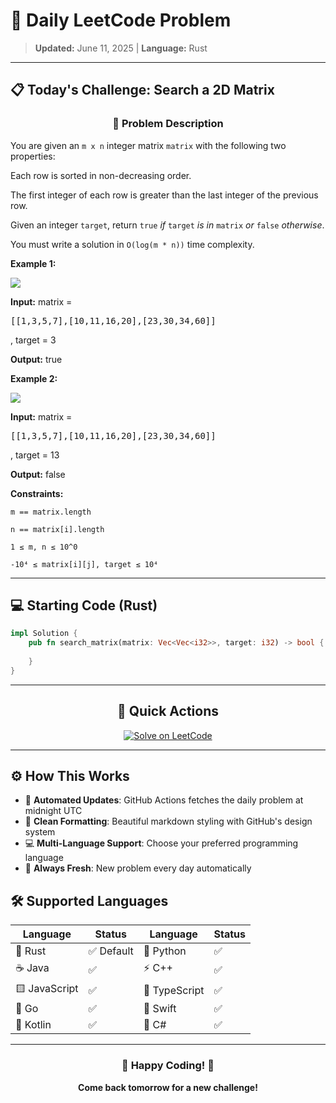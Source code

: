 # 🎯 Daily LeetCode Problem

> **Updated:** June 11, 2025 | **Language:** Rust

---

## 📋 Today's Challenge: **Search a 2D Matrix**

<div align="center">

### 🧩 Problem Description

</div>

You are given an `m x n` integer matrix `matrix` with the following two properties:

Each row is sorted in non-decreasing order.

The first integer of each row is greater than the last integer of the previous row.

Given an integer `target`, return `true` *if* `target` *is in* `matrix` *or* `false` *otherwise*.

You must write a solution in `O(log(m * n))` time complexity.

**Example 1:**

![](https://assets.leetcode.com/uploads/2020/10/05/mat.jpg)

**Input:** matrix = <pre>[[1,3,5,7],[10,11,16,20],[23,30,34,60]]</pre>, target = 3

**Output:** true

**Example 2:**

![](https://assets.leetcode.com/uploads/2020/10/05/mat2.jpg)

**Input:** matrix = <pre>[[1,3,5,7],[10,11,16,20],[23,30,34,60]]</pre>, target = 13

**Output:** false

**Constraints:**

`m == matrix.length`

`n == matrix[i].length`

`1 ≤ m, n ≤ 10^0`

`-10⁴ ≤ matrix[i][j], target ≤ 10⁴`

---

## 💻 Starting Code (Rust)

```rust
impl Solution {
    pub fn search_matrix(matrix: Vec<Vec<i32>>, target: i32) -> bool {
        
    }
}
```

---

<div align="center">

## 🔗 Quick Actions

[![Solve on LeetCode](https://img.shields.io/badge/Solve_on-LeetCode-orange?style=for-the-badge&logo=leetcode&logoColor=white)](https://leetcode.com/problems/search-a-2d-matrix/)

</div>

---

## ⚙️ How This Works

- 🤖 **Automated Updates**: GitHub Actions fetches the daily problem at midnight UTC
- 🎨 **Clean Formatting**: Beautiful markdown styling with GitHub's design system
- 💻 **Multi-Language Support**: Choose your preferred programming language
- 🔄 **Always Fresh**: New problem every day automatically

## 🛠️ Supported Languages

<div align="center">

| Language | Status | Language | Status |
|----------|--------|----------|--------|
| 🦀 Rust | ✅ Default | 🐍 Python | ✅ |
| ☕ Java | ✅ | ⚡ C++ | ✅ |
| 🟨 JavaScript | ✅ | 🔷 TypeScript | ✅ |
| 🐹 Go | ✅ | 🍎 Swift | ✅ |
| 🎯 Kotlin | ✅ | 💎 C# | ✅ |

</div>

---

<div align="center">

### 🌟 Happy Coding! 🌟

**Come back tomorrow for a new challenge!**

</div>